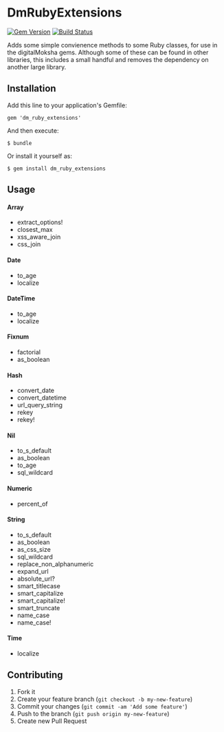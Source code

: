 # DmRubyExtensions

[![Gem Version](https://badge.fury.io/rb/dm_ruby_extensions.svg)](http://badge.fury.io/rb/dm_ruby_extensions)
[![Build Status](https://travis-ci.com/digitalmoksha/dm_ruby_extensions.svg?branch=master)](https://travis-ci.com/digitalmoksha/dm_ruby_extensions)

Adds some simple convienence methods to some Ruby classes, for use in the digitalMoksha gems.  Although some of these can be found in other libraries, this includes a small handful and removes the dependency on another large library.

## Installation

Add this line to your application's Gemfile:

    gem 'dm_ruby_extensions'

And then execute:

    $ bundle

Or install it yourself as:

    $ gem install dm_ruby_extensions

## Usage

#### Array

* extract_options!
* closest_max
* xss_aware_join
* css_join

#### Date

* to_age
* localize

#### DateTime

* to_age
* localize

#### Fixnum

* factorial
* as_boolean

#### Hash

* convert_date
* convert_datetime
* url_query_string
* rekey
* rekey!

#### Nil

* to_s_default
* as_boolean
* to_age
* sql_wildcard

#### Numeric

* percent_of

#### String

* to_s_default
* as_boolean
* as_css_size
* sql_wildcard
* replace_non_alphanumeric
* expand_url
* absolute_url?
* smart_titlecase
* smart_capitalize
* smart_capitalize!
* smart_truncate
* name_case
* name_case!

#### Time

* localize


## Contributing

1. Fork it
2. Create your feature branch (`git checkout -b my-new-feature`)
3. Commit your changes (`git commit -am 'Add some feature'`)
4. Push to the branch (`git push origin my-new-feature`)
5. Create new Pull Request
